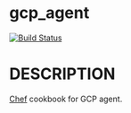 # gcp_agent
[![Build Status](https://ci.appveyor.com/project/thirumoorthir/gcp-agent/branch/master)](https://ci.appveyor.com/api/projects/status/thirumoorthir/gcp-agent/branch/master?retina=true)

# DESCRIPTION

[Chef](https://www.chef.io/chef/) cookbook for GCP agent. 